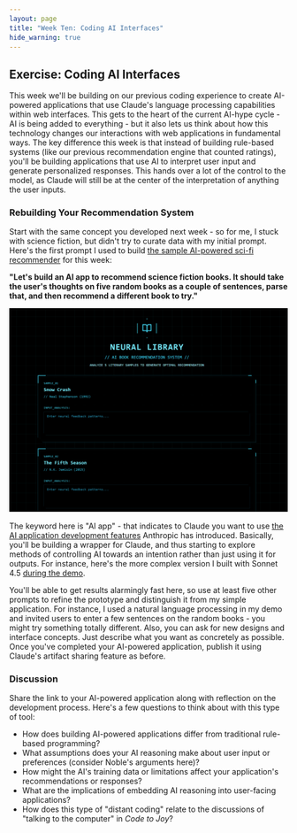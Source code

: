 ```yaml
---
layout: page
title: "Week Ten: Coding AI Interfaces"
hide_warning: true
---
```


## Exercise: Coding AI Interfaces

This week we'll be building on our previous coding experience to create AI-powered applications that use Claude's language processing capabilities within web interfaces. This gets to the heart of the current AI-hype cycle - AI is being added to everything - but it also lets us think about how this technology changes our interactions with web applications in fundamental ways. The key difference this week is that instead of building rule-based systems (like our previous recommendation engine that counted ratings), you'll be building applications that use AI to interpret user input and generate personalized responses. This hands over a lot of the control to the model, as Claude will still be at the center of the interpretation of anything the user inputs.

### Rebuilding Your Recommendation System

Start with the same concept you developed next week - so for me, I stuck with science fiction, but didn't try to curate data with my initial prompt. Here's the first prompt I used to build [the sample AI-powered sci-fi recommender](https://claude.ai/public/artifacts/ec0218ea-f736-4881-bd33-dec7a287555a) for this week:

**"Let's build an AI app to recommend science fiction books. It should take the user's thoughts on five random books as a couple of sentences, parse that, and then recommend a different book to try."**

![Week Ten Sample](weekten.png)

The keyword here is "AI app" - that indicates to Claude you want to use [the AI application development features](https://www.anthropic.com/news/claude-powered-artifacts) Anthropic has introduced. Basically, you'll be building a wrapper for Claude, and thus starting to explore methods of controlling AI towards an intention rather than just using it for outputs. For instance, here's the more complex version I built with Sonnet 4.5 [during the demo](https://claude.ai/public/artifacts/de22d09c-0d4f-410a-9310-48e8b6b28e4a).

You'll be able to get results alarmingly fast here, so use at least five other prompts to refine the prototype and distinguish it from my simple application. For instance, I used a natural language processing in my demo and invited users to enter a few sentences on the random books - you might try something totally different. Also, you can ask for new designs and interface concepts. Just describe what you want as concretely as possible. Once you've completed your AI-powered application, publish it using Claude's artifact sharing feature as before. 

### Discussion

Share the link to your AI-powered application along with reflection on the development process. Here's a few questions to think about with this type of tool:

- How does building AI-powered applications differ from traditional rule-based programming?
- What assumptions does your AI reasoning make about user input or preferences (consider Noble's arguments here)?
- How might the AI's training data or limitations affect your application's recommendations or responses?
- What are the implications of embedding AI reasoning into user-facing applications?
- How does this type of "distant coding" relate to the discussions of "talking to the computer" in *Code to Joy*?


